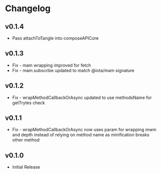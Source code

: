 # Changelog

## v0.1.4

* Pass attachToTangle into composeAPICore

## v0.1.3

* Fix - mam wrapping improved for fetch
* Fix - mam.subscribe updated to match @iota/mam signature

## v0.1.2

* Fix - wrapMethodCallbackOrAsync updated to use methodsName for getTrytes check

## v0.1.1

* Fix - wrapMethodCallbackOrAsync now uses param for wrapping mwm and depth instead of relying on method name as minification breaks other method

## v0.1.0

* Initial Release
